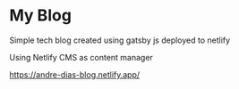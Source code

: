 # My Blog
Simple tech blog created using gatsby js deployed to netlify

Using Netlify CMS as content manager

https://andre-dias-blog.netlify.app/

